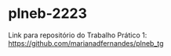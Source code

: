 # plneb-2223

Link para repositório do Trabalho Prático 1: https://github.com/marianadfernandes/plneb_tg

